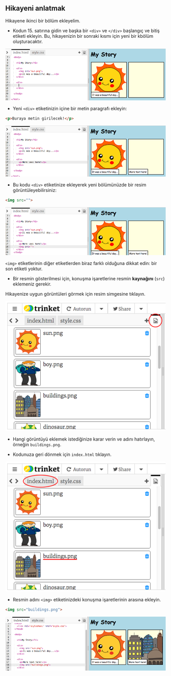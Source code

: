 ## Hikayeni anlatmak

Hikayene ikinci bir bölüm ekleyelim.

+ Kodun 15. satırına gidin ve başka bir `<div>` ve `</div>` başlangıç ve bitiş etiketi ekleyin. Bu, hikayenizin bir sonraki kısmı için yeni bir kbölüm oluşturacaktır.

![ekran görüntüsü](images/story-div.png)

+ Yeni `<div>` etiketinizin içine bir metin paragrafı ekleyin:

```html
<p>Buraya metin girilecek!</p>
```

![ekran görüntüsü](images/story-paragraph.png)

+ Bu kodu `<div>` etiketinize ekleyerek yeni bölümünüzde bir resim görüntüleyebilirsiniz:

```html
<img src="">
```

![ekran görüntüsü](images/story-img-tag.png)

`<img>` etiketlerinin diğer etiketlerden biraz farklı olduğuna dikkat edin: bir son etiketi yoktur.

+ Bir resmin gösterilmesi için, konuşma işaretlerine resmin **kaynağını** (`src`) eklemeniz gerekir.

Hikayenize uygun görüntüleri görmek için resim simgesine tıklayın.

![ekran görüntüsü](images/story-see-images.png)

+ Hangi görüntüyü eklemek istediğinize karar verin ve adını hatırlayın, örneğin `buildings.png`.

+ Kodunuza geri dönmek için `index.html` tıklayın.

![ekran görüntüsü](images/story-image-name.png)

+ Resmin adını `<img>` etiketinizdeki konuşma işaretlerinin arasına ekleyin.

```html
<img src="buildings.png">
```

![ekran görüntüsü](images/story-image-name-add.png)